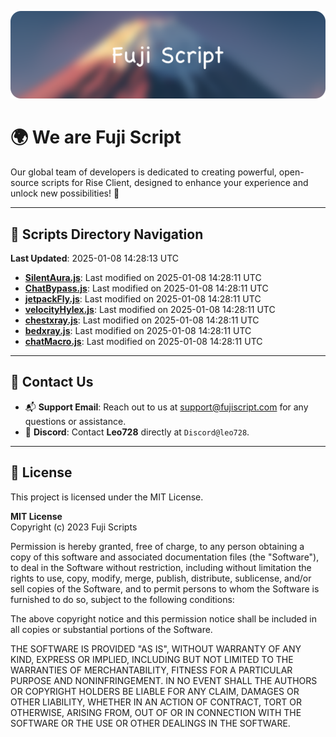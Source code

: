 ![Banner](.github/b.webp)

# 🌍 **We are Fuji Script**

Our global team of developers is dedicated to creating powerful, open-source scripts for Rise Client, designed to enhance your experience and unlock new possibilities! 🌟

---
<!-- SCRIPTS_NAVIGATION_START -->
## 📂 **Scripts Directory Navigation**

**Last Updated**: 2025-01-08 14:28:13 UTC

- **[SilentAura.js](scripts/SilentAura.js)**: Last modified on 2025-01-08 14:28:11 UTC
- **[ChatBypass.js](scripts/ChatBypass.js)**: Last modified on 2025-01-08 14:28:11 UTC
- **[jetpackFly.js](scripts/jetpackFly.js)**: Last modified on 2025-01-08 14:28:11 UTC
- **[velocityHylex.js](scripts/velocityHylex.js)**: Last modified on 2025-01-08 14:28:11 UTC
- **[chestxray.js](scripts/chestxray.js)**: Last modified on 2025-01-08 14:28:11 UTC
- **[bedxray.js](scripts/bedxray.js)**: Last modified on 2025-01-08 14:28:11 UTC
- **[chatMacro.js](scripts/chatMacro.js)**: Last modified on 2025-01-08 14:28:11 UTC

<!-- SCRIPTS_NAVIGATION_END -->

---

## 💬 **Contact Us**  
- 📬 **Support Email**: Reach out to us at [support@fujiscript.com](mailto:support@fujiscript.com) for any questions or assistance.  
- 💬 **Discord**: Contact **Leo728** directly at `Discord@leo728`.

---

## 📜 **License**

This project is licensed under the MIT License.  

**MIT License**  
Copyright (c) 2023 Fuji Scripts  

Permission is hereby granted, free of charge, to any person obtaining a copy of this software and associated documentation files (the "Software"), to deal in the Software without restriction, including without limitation the rights to use, copy, modify, merge, publish, distribute, sublicense, and/or sell copies of the Software, and to permit persons to whom the Software is furnished to do so, subject to the following conditions:  

The above copyright notice and this permission notice shall be included in all copies or substantial portions of the Software.  

THE SOFTWARE IS PROVIDED "AS IS", WITHOUT WARRANTY OF ANY KIND, EXPRESS OR IMPLIED, INCLUDING BUT NOT LIMITED TO THE WARRANTIES OF MERCHANTABILITY, FITNESS FOR A PARTICULAR PURPOSE AND NONINFRINGEMENT. IN NO EVENT SHALL THE AUTHORS OR COPYRIGHT HOLDERS BE LIABLE FOR ANY CLAIM, DAMAGES OR OTHER LIABILITY, WHETHER IN AN ACTION OF CONTRACT, TORT OR OTHERWISE, ARISING FROM, OUT OF OR IN CONNECTION WITH THE SOFTWARE OR THE USE OR OTHER DEALINGS IN THE SOFTWARE.  
